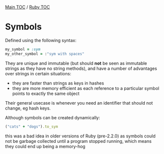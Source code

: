[Main TOC](../README.md) / [Ruby TOC](./ruby-TOC.md)

# Symbols
Defined using the following syntax:
```ruby
my_symbol = :sym
my_other_symbol = :"sym with spaces"
```
They are unique and immutable (but should **not** be seen as immutable strings as they have no string methods), and have a number of advantages over strings in certain situations:

- they are faster than strings as keys in hashes
- they are more memory efficient as each reference to a particular symbol points to exactly the same object

Their general usecase is whenever you need an identifier that should not change, eg hash keys.

Although symbols can be created dynamically:
```ruby
("cats" + "dogs").to_sym
```
this was a bad idea in older versions of Ruby (pre-2.2.0) as symbols could not be garbage collected until a program stopped running, which means they could end up being a memory-hog

